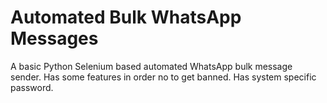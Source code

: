 # Automated Bulk WhatsApp Messages
A basic Python Selenium based automated WhatsApp bulk message sender.
Has some features in order no to get banned.
Has system specific password.
